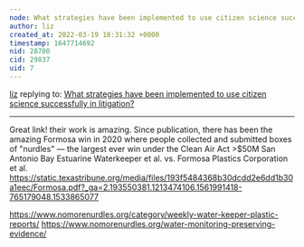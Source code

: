 ```yaml
---
node: What strategies have been implemented to use citizen science successfully in litigation?
author: liz
created_at: 2022-03-19 18:31:32 +0000
timestamp: 1647714692
nid: 28700
cid: 29837
uid: 7
---
```




[liz](../profile/liz) replying to: [What strategies have been implemented to use citizen science successfully in litigation?](../notes/julia_e_masters/01-14-2022/what-strategies-have-been-implemented-to-use-citizen-science-successfully-in-litigation)

----
Great link! their work is amazing. Since publication, there has been the amazing Formosa win in 2020 where people collected and submitted boxes of "nurdles" — the largest ever win under the Clean Air Act >$50M
San Antonio Bay Estuarine Waterkeeper et al. vs. Formosa Plastics Corporation et al.
https://static.texastribune.org/media/files/193f5484368b30dcdd2e6dd1b30a1eec/Formosa.pdf?_ga=2.193550381.1213474106.1561991418-765179048.1533865077

https://www.nomorenurdles.org/category/weekly-water-keeper-plastic-reports/ 
https://www.nomorenurdles.org/water-monitoring-preserving-evidence/ 